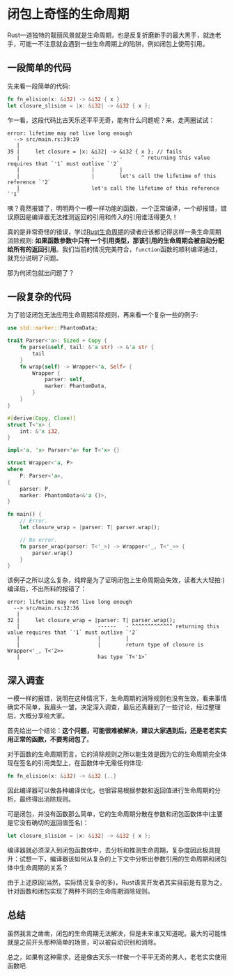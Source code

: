 # 闭包上奇怪的生命周期

Rust一道独特的靓丽风景就是生命周期，也是反复折磨新手的最大黑手，就连老手，可能一不注意就会遇到一些生命周期上的陷阱，例如闭包上使用引用。

## 一段简单的代码
先来看一段简单的代码:
```rust
fn fn_elision(x: &i32) -> &i32 { x } 
let closure_slision = |x: &i32| -> &i32 { x };
```

乍一看，这段代码比古天乐还平平无奇，能有什么问题呢？来，走两圈试试：
```console
error: lifetime may not live long enough 
  --> src/main.rs:39:39
   |
39 |     let closure = |x: &i32| -> &i32 { x }; // fails
   |                       -        -      ^ returning this value requires that `'1` must outlive `'2`
   |                       |        |
   |                       |        let's call the lifetime of this reference `'2`
   |                       let's call the lifetime of this reference `'1`
```

咦？竟然报错了，明明两个一模一样功能的函数，一个正常编译，一个却报错，错误原因是编译器无法推测返回的引用和传入的引用谁活得更久！

真的是非常奇怪的错误，学过[Rust生命周期](https://github.com/sunface/rust-course/blob/main/src/advance/lifetime/basic.md)的读者应该都记得这样一条生命周期消除规则: **如果函数参数中只有一个引用类型，那该引用的生命周期会被自动分配给所有的返回引用**。我们当前的情况完美符合，`function`函数的顺利编译通过，就充分说明了问题。

那为何闭包就出问题了？

## 一段复杂的代码
为了验证闭包无法应用生命周期消除规则，再来看一个复杂一些的例子:
```rust
use std::marker::PhantomData;

trait Parser<'a>: Sized + Copy {
    fn parse(&self, tail: &'a str) -> &'a str {
        tail
    }
    fn wrap(self) -> Wrapper<'a, Self> {
        Wrapper {
            parser: self,
            marker: PhantomData,
        }
    }
}

#[derive(Copy, Clone)]
struct T<'x> {
    int: &'x i32,
}

impl<'a, 'x> Parser<'a> for T<'x> {}

struct Wrapper<'a, P>
where
    P: Parser<'a>,
{
    parser: P,
    marker: PhantomData<&'a ()>,
}

fn main() {
    // Error.
    let closure_wrap = |parser: T| parser.wrap();

    // No error.
    fn parser_wrap(parser: T<'_>) -> Wrapper<'_, T<'_>> {
        parser.wrap()
    }
}
```

该例子之所以这么复杂，纯粹是为了证明闭包上生命周期会失效，读者大大轻拍:) 编译后，不出所料的报错了：
```console
error: lifetime may not live long enough
  --> src/main.rs:32:36
   |
32 |     let closure_wrap = |parser: T| parser.wrap();
   |                         ------   - ^^^^^^^^^^^^^ returning this value requires that `'1` must outlive `'2`
   |                         |        |
   |                         |        return type of closure is Wrapper<'_, T<'2>>
   |                         has type `T<'1>`
```

## 深入调查
一模一样的报错，说明在这种情况下，生命周期的消除规则也没有生效，看来事情确实不简单，我眉头一皱，决定深入调查，最后还真翻到了一些讨论，经过整理后，大概分享给大家。

首先给出一个结论：**这个问题，可能很难被解决，建议大家遇到后，还是老老实实用正常的函数，不要秀闭包了**。

对于函数的生命周期而言，它的消除规则之所以能生效是因为它的生命周期完全体现在签名的引用类型上，在函数体中无需任何体现:
```rust
fn fn_elision(x: &i32) -> &i32 {..}
```
因此编译器可以做各种编译优化，也很容易根据参数和返回值进行生命周期的分析，最终得出消除规则。

可是闭包，并没有函数那么简单，它的生命周期分散在参数和闭包函数体中(主要是它没有确切的返回值签名)：
```rust
let closure_slision = |x: &i32| -> &i32 { x };
```

编译器就必须深入到闭包函数体中，去分析和推测生命周期，复杂度因此极具提升：试想一下，编译器该如何从复杂的上下文中分析出参数引用的生命周期和闭包体中生命周期的关系？

由于上述原因(当然，实际情况复杂的多)，Rust语言开发者其实目前是有意为之，针对函数和闭包实现了两种不同的生命周期消除规则。

## 总结
虽然我言之凿凿，闭包的生命周期无法解决，但是未来谁又知道呢。最大的可能性就是之前开头那种简单的场景，可以被自动识别和消除。

总之，如果有这种需求，还是像古天乐一样做一个平平无奇的男人，老老实实使用函数吧.